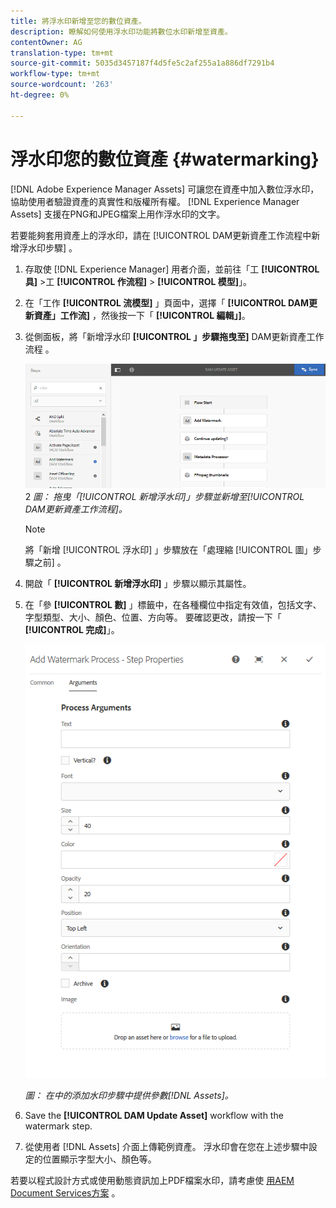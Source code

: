 ```yaml
---
title: 將浮水印新增至您的數位資產。
description: 瞭解如何使用浮水印功能將數位水印新增至資產。
contentOwner: AG
translation-type: tm+mt
source-git-commit: 5035d3457187f4d5fe5c2af255a1a886df7291b4
workflow-type: tm+mt
source-wordcount: '263'
ht-degree: 0%

---
```



# 浮水印您的數位資產 {#watermarking}

[!DNL Adobe Experience Manager Assets] 可讓您在資產中加入數位浮水印，協助使用者驗證資產的真實性和版權所有權。 [!DNL Experience Manager Assets] 支援在PNG和JPEG檔案上用作浮水印的文字。

若要能夠套用資產上的浮水印，請在 [!UICONTROL DAM更新資產工作流程中新增浮水印步驟] 。

1. 存取使 [!DNL Experience Manager] 用者介面，並前往「工 **[!UICONTROL 具]** >工 **[!UICONTROL 作流程]** > **[!UICONTROL 模型]**」。
1. 在「工作 **[!UICONTROL 流模型]** 」頁面中，選擇「 **[!UICONTROL DAM更新資產」工作流]** ，然後按一下「 **[!UICONTROL 編輯」]**。

1. 從側面板，將「新增浮水印 **[!UICONTROL 」步驟拖曳至]** DAM更新資產工作流程  。

   ![拖曳「 [!UICONTROL 新增浮水印] 」步驟並新增至 [!UICONTROL DAM更新資產工作流程]](assets/add_watermark_step_aem_assets.png)2
   *圖： 拖曳「[!UICONTROL 新增浮水印]」步驟並新增至[!UICONTROL DAM更新資產工作流程]。*

   >[!NOTE]
   >
   >將「新增 [!UICONTROL 浮水印] 」步驟放在「處理縮 [!UICONTROL 圖」步驟之前] 。

1. 開啟「 **[!UICONTROL 新增浮水印]** 」步驟以顯示其屬性。
1. 在「參 **[!UICONTROL 數]** 」標籤中，在各種欄位中指定有效值，包括文字、字型類型、大小、顏色、位置、方向等。 要確認更改，請按一下「 **[!UICONTROL 完成]**」。

   ![在「資產」的「新增浮水印」步驟中提供引數](assets/arguments_add_watermark_aem_assets.png)

   *圖： 在中的添加水印步驟中提供參數[!DNL Assets]。*

1. Save the **[!UICONTROL DAM Update Asset]** workflow with the watermark step.
1. 從使用者 [!DNL Assets] 介面上傳範例資產。 浮水印會在您在上述步驟中設定的位置顯示字型大小、顏色等。

若要以程式設計方式或使用動態資訊加上PDF檔案水印，請考慮使 [用AEM Document Services方案](/help/forms/using/overview-aem-document-services.md) 。
